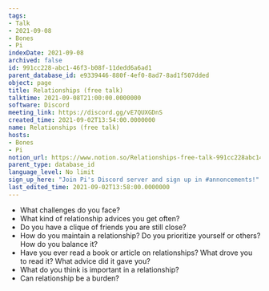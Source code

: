 ```yaml
---
tags:
- Talk
- 2021-09-08
- Bones
- Pi
indexDate: 2021-09-08
archived: false
id: 991cc228-abc1-46f3-b08f-11dedd6a6ad1
parent_database_id: e9339446-880f-4ef0-8ad7-8ad1f507dded
object: page
title: Relationships (free talk)
talktime: 2021-09-08T21:00:00.0000000
software: Discord
meeting_link: https://discord.gg/vE7QUXGDnS
created_time: 2021-09-02T13:54:00.0000000
name: Relationships (free talk)
hosts:
- Bones
- Pi
notion_url: https://www.notion.so/Relationships-free-talk-991cc228abc146f3b08f11dedd6a6ad1
parent_type: database_id
language_level: No limit
sign_up_here: "Join Pi's Discord server and sign up in #annoncements!"
last_edited_time: 2021-09-02T13:58:00.0000000
---
```



   - What challenges do you face?
   - What kind of relationship advices you get often?
   - Do you have a clique of friends you are still close?
   - How do you maintain a relationship? Do you prioritize yourself or others? How do you balance it?
   - Have you ever read a book or article on relationships? What drove you to read it? What advice did it gave you?
   - What do you think is important in a relationship?
   - Can relationship be a burden?










